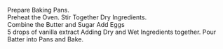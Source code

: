Prepare Baking Pans.  
 Preheat the Oven. 
 Stir Together Dry Ingredients.  
 Combine the Butter and Sugar 
 Add Eggs  
 5 drops of vanilla extract
 Adding Dry and Wet Ingredients together.
 Pour Batter into Pans and Bake.